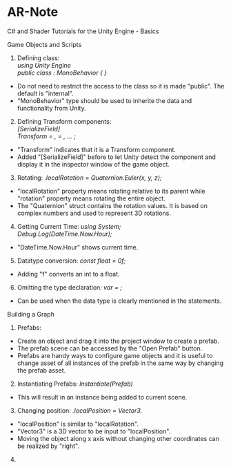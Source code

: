 # AR-Note
C# and Shader Tutorials for the Unity Engine - Basics

Game Objects and Scripts  

1. Defining class:   
_using Unity Engine_  
_public class <identifier> : MonoBehavior { }_
  * Do not need to restrict the access to the class so it is made "public". The default is "internal".  
  * "MonoBehavior" type should be used to inherite the data and functionality from Unity.  

2. Defining Transform components:  
_[SerializeField]_  
_Transform <identifier1> = <value>, <identifire2> = <value>, ... ;_  
  * "Transform" indicates that it is a Transform component.  
  * Added "[SerializeField]" before to let Unity detect the component and display it in the inspector window of the game object.
  
3. Rotating:
 _<indentifier>.localRotation = Quaternion.Euler(x, y, z);_  
  * "localRotation" property means rotating relative to its parent while "rotation" property means rotating the entire object.  
  * The "Quaternion" struct contains the rotation values. It is based on complex numbers and used to represent 3D rotations.  
 
 4. Getting Current Time:
 _using System;_  
 _Debug.Log(DateTime.Now.Hour);_  
 * "DateTime.Now.Hour" shows current time.
 
 5. Datatype conversion:
 _const float <indentifer> = 0f;_  
 * Adding "f" converts an int to a float.
 
 6. Omitting the type declaration:
 _var <identifer> = <value>;_  
  * Can be used when the data type is clearly mentioned in the statements.
 
 Building a Graph
 
 1. Prefabs:
 * Create an object and drag it into the project window to create a prefab.
 * The prefab scene can be accessed by the "Open Prefab" button.
 * Prefabs are handy ways to configure game objects and it is useful to change asset of all instances of the prefab in the same way by changing the prefab asset.
 
 2. Instantiating Prefabs:
 _Instantiate(Prefab)_  
 * This will result in an instance being added to current scene.
 
 3. Changing position:
 _<Instance>.localPosition = Vector3.<vector>_  
 * "localPosition" is similar to "localRotation".
 * "Vector3" is a 3D vector to be input to "localPosition".
 * Moving the object along x axis without changing other coordinates can be realized by "right".
 
 4. 
 
